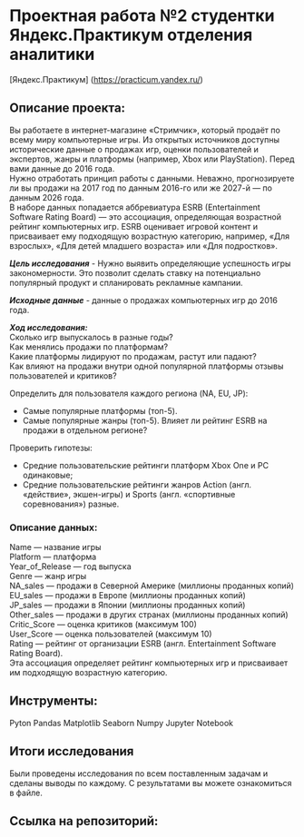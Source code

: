 # **Проектная работа №2 студентки Яндекс.Практикум отделения аналитики**
[Яндекс.Практикум] (https://practicum.yandex.ru/)

## Описание проекта:
Вы работаете в интернет-магазине «Стримчик», который продаёт по всему миру компьютерные игры. Из открытых источников доступны исторические данные о продажах игр, оценки пользователей и экспертов, жанры и платформы (например, Xbox или PlayStation). 
Перед вами данные до 2016 года.  
Нужно отработать принцип работы с данными. Неважно, прогнозируете ли вы продажи на 2017 год по данным 2016-го или же 2027-й — по данным 2026 года.    
В наборе данных попадается аббревиатура ESRB (Entertainment Software Rating Board) — это ассоциация, определяющая возрастной рейтинг компьютерных игр. ESRB оценивает игровой контент и присваивает ему подходящую возрастную категорию, например, «Для взрослых», «Для детей младшего возраста» или «Для подростков». 
    
***Цель исследования*** - Нужно выявить определяющие успешность игры закономерности. Это позволит сделать ставку на потенциально популярный продукт и спланировать рекламные кампании.   

***Исходные данные*** - данные о продажах компьютерных игр до 2016 года.  

***Ход исследования:***   
 Сколько игр выпускалось в разные годы?  
 Как менялись продажи по платформам?  
 Какие платформы лидируют по продажам, растут или падают?   
 Как влияют на продажи внутри одной популярной платформы отзывы пользователей и критиков?    
  
Определить для пользователя каждого региона (NA, EU, JP):  
 - Самые популярные платформы (топ-5).
 - Самые популярные жанры (топ-5).
Влияет ли рейтинг ESRB на продажи в отдельном регионе?  

Проверить гипотезы:  
 - Средние пользовательские рейтинги платформ Xbox One и PC одинаковые;
 - Средние пользовательские рейтинги жанров Action (англ. «действие», экшен-игры) и Sports (англ. «спортивные соревнования») разные.


### Описание данных:
Name — название игры  
Platform — платформа  
Year_of_Release — год выпуска  
Genre — жанр игры  
NA_sales — продажи в Северной Америке (миллионы проданных копий)  
EU_sales — продажи в Европе (миллионы проданных копий)  
JP_sales — продажи в Японии (миллионы проданных копий)  
Other_sales — продажи в других странах (миллионы проданных копий)  
Critic_Score — оценка критиков (максимум 100)  
User_Score — оценка пользователей (максимум 10)  
Rating — рейтинг от организации ESRB (англ. Entertainment Software Rating Board).   
Эта ассоциация определяет рейтинг компьютерных игр и присваивает им подходящую возрастную категорию.  


## Инструменты:
Pyton
Pandas
Matplotlib
Seaborn
Numpy
Jupyter Notebook

## Итоги исследования
Были проведены исследования по всем поставленным задачам и сделаны выводы по каждому. 
С результатами вы можете ознакомиться в файле.

## Ссылка на репозиторий: 
